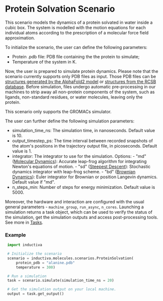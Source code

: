 # Protein Solvation Scenario

This scenario models the dynamics of a protein solvated in water inside a cubic box. The system is modelled with the motion equations for each individual atoms according to the prescription of a molecular force field approximation.

To initialize the scenario, the user can define the following parameters:
- Protein .pdb file: PDB file containing the the protein to simulate;
- Temperature of the system in K.

Now, the user is prepared to simulate protein dynamics. Please note that the scenario currently supports only PDB files as input. Those PDB files can be [structures generated by the AlphaFold2 model](https://alphafold.ebi.ac.uk) or [structures from the RCSB database](https://www.rcsb.org). Before simulation, files undergo automatic pre-processing in our machines to strip away all non-protein components of the system, such as ligands, non-standard residues, or water molecules, leaving only the protein.

This scenario only supports the GROMACs simulator.

The user can further define the following simulation parameters:
- simulation_time_ns: The simulation time, in nanoseconds. Default value is 10.
- output_timestep_ps: The time interval between recorded snapshots of the atom's positions in the trajectory output file, in picoseconds. Default value is 1.
- integrator: The integrator to use for the simulation.
    Options:
                - "md" ([Molecular Dynamics](https://manual.gromacs.org/documentation/2019/reference-manual/algorithms/molecular-dynamics.html)): Accurate leap-frog algorithm for
                integrating Newton's equations of motion.
                - "sd" ([Steepest Descent](https://manual.gromacs.org/current/reference-manual/algorithms/energy-minimization.html)): Stochastic dynamics integrator with
                leap-frog scheme.
                - "bd" ([Brownian Dynamics](https://manual.gromacs.org/documentation/2021.2/reference-manual/algorithms/brownian-dynamics.html)): Euler integrator for Brownian or
                position Langevin dynamics.
    Default value if "md".
- n_steps_min: Number of steps for energy minimization. Default value is 5000.

Moreover, the hardware and interaction are configured with the usual general parameters - `machine_group`, `run_async`, `n_cores`.
 Launching a simulation returns a task object, which can be used to verify the status of the simulation, get the simulation outputs and access post-processing tools. See more in [Tasks](inductiva/README.md).

### Example

```python
 import inductiva

 # Initialize the scenario
 scenario = inductiva.molecules.scenarios.ProteinSolvation(
     protein_pdb = "alanine.pdb"
     temperature = 300)

 # Run a simulation
 task = scenario.simulate(simulation_time_ns = 20)

 # Get the simulation output on your local machine.
 output = task.get_output()
 ```
